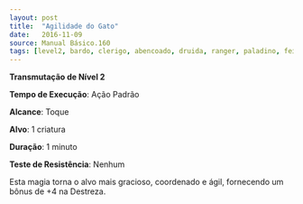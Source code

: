 ```yaml
---
layout: post
title:  "Agilidade do Gato"
date:   2016-11-09
source: Manual Básico.160
tags: [level2, bardo, clerigo, abencoado, druida, ranger, paladino, feiticeiro, mago, transmutacao, padrao, toque, criatura, minuto, nenhum]
---
```


**Transmutação de Nível 2**

**Tempo de Execução**: Ação Padrão

**Alcance**: Toque

**Alvo**: 1 criatura

**Duração**: 1 minuto

**Teste de Resistência**: Nenhum

Esta magia torna o alvo mais gracioso, coordenado e ágil, fornecendo um bônus de +4 na Destreza.
